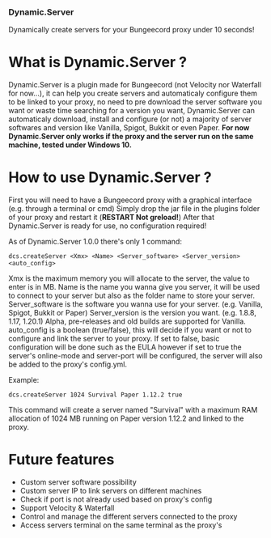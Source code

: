 ### Dynamic.Server
Dynamically create servers for your Bungeecord proxy under 10 seconds!

# What is Dynamic.Server ?

Dynamic.Server is a plugin made for Bungeecord (not Velocity nor Waterfall for now...), it can help you create servers and automaticaly configure them to be linked to your proxy, no need to pre download the server software you want or waste time searching for a version you want, Dynamic.Server can automaticaly download, install and configure (or not) a majority of server softwares and version like Vanilla, Spigot, Bukkit or even Paper.
**For now Dynamic.Server only works if the proxy and the server run on the same machine, tested under Windows 10.**

# How to use Dynamic.Server ?

First you will need to have a Bungeecord proxy with a graphical interface (e.g. through a terminal or cmd)
Simply drop the jar file in the plugins folder of your proxy and restart it (**RESTART Not greload!**)
After that Dynamic.Server is ready for use, no configuration required!

As of Dynamic.Server 1.0.0 there's only 1 command:

`dcs.createServer <Xmx> <Name> <Server_software> <Server_version> <auto_config>`

Xmx is the maximum memory you will allocate to the server, the value to enter is in MB.
Name is the name you wanna give you server, it will be used to connect to your server but also as the folder name to store your server.
Server_software is the software you wanna use for your server. (e.g. Vanilla, Spigot, Bukkit or Paper)
Server_version is the version you want. (e.g. 1.8.8, 1.17, 1.20.1) Alpha, pre-releases and old builds are supported for Vanilla.
auto_config is a boolean (true/false), this will decide if you want or not to configure and link the server to your proxy. If set to false, basic configuration will be done such as the EULA however if set to true the server's online-mode and server-port will be configured, the server will also be added to the proxy's config.yml.

Example:

`dcs.createServer 1024 Survival Paper 1.12.2 true`

This command will create a server named "Survival" with a maximum RAM allocation of 1024 MB running on Paper version 1.12.2 and linked to the proxy.

# Future features

- Custom server software possibility
- Custom server IP to link servers on different machines
- Check if port is not already used based on proxy's config
- Support Velocity & Waterfall
- Control and manage the different servers connected to the proxy
- Access servers terminal on the same terminal as the proxy's
